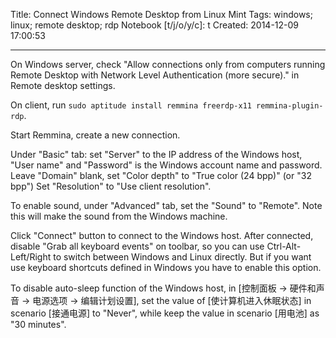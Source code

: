 Title: Connect Windows Remote Desktop from Linux Mint
Tags: windows; linux; remote desktop; rdp
Notebook [t/j/o/y/c]: t
Created: 2014-12-09 17:00:53

------

On Windows server, check "Allow connections only from computers running
Remote Desktop with Network Level Authentication (more secure)."
in Remote desktop settings.

On client, run `sudo aptitude install remmina freerdp-x11 remmina-plugin-rdp`.

Start Remmina, create a new connection.

Under "Basic" tab:
set "Server" to the IP address of the Windows host,
"User name" and "Password" is the Windows account name and password.
Leave "Domain" blank,
set "Color depth" to "True color (24 bpp)" (or "32 bpp")
Set "Resolution" to "Use client resolution".

To enable sound, under "Advanced" tab, set the "Sound" to "Remote".
Note this will make the sound from the Windows machine.

Click "Connect" button to connect to the Windows host.
After connected, disable "Grab all keyboard events" on toolbar,
so you can use Ctrl-Alt-Left/Right to switch between Windows and Linux directly.
But if you want use keyboard shortcuts defined in Windows
you have to enable this option.

To disable auto-sleep function of the Windows host,
in [控制面板 -> 硬件和声音 -> 电源选项 -> 编辑计划设置],
set the value of [使计算机进入休眠状态] in scenario [接通电源] to "Never",
while keep the value in scenario [用电池] as "30 minutes".
